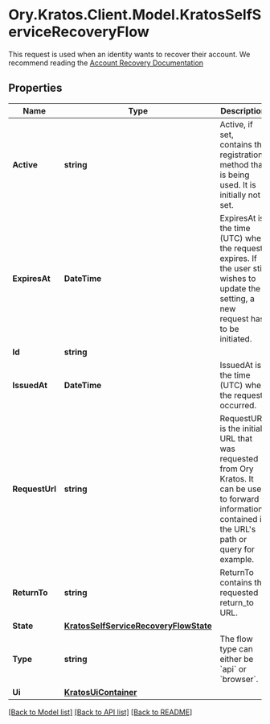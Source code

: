 # Ory.Kratos.Client.Model.KratosSelfServiceRecoveryFlow
This request is used when an identity wants to recover their account.  We recommend reading the [Account Recovery Documentation](../self-service/flows/password-reset-account-recovery)

## Properties

Name | Type | Description | Notes
------------ | ------------- | ------------- | -------------
**Active** | **string** | Active, if set, contains the registration method that is being used. It is initially not set. | [optional] 
**ExpiresAt** | **DateTime** | ExpiresAt is the time (UTC) when the request expires. If the user still wishes to update the setting, a new request has to be initiated. | 
**Id** | **string** |  | 
**IssuedAt** | **DateTime** | IssuedAt is the time (UTC) when the request occurred. | 
**RequestUrl** | **string** | RequestURL is the initial URL that was requested from Ory Kratos. It can be used to forward information contained in the URL&#39;s path or query for example. | 
**ReturnTo** | **string** | ReturnTo contains the requested return_to URL. | [optional] 
**State** | [**KratosSelfServiceRecoveryFlowState**](KratosSelfServiceRecoveryFlowState.md) |  | 
**Type** | **string** | The flow type can either be &#x60;api&#x60; or &#x60;browser&#x60;. | [optional] 
**Ui** | [**KratosUiContainer**](KratosUiContainer.md) |  | 

[[Back to Model list]](../README.md#documentation-for-models) [[Back to API list]](../README.md#documentation-for-api-endpoints) [[Back to README]](../README.md)

